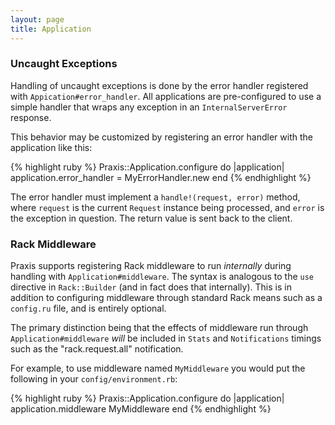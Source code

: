 ```yaml
---
layout: page
title: Application
---
```



### Uncaught Exceptions

Handling of uncaught exceptions is done by the error handler registered with `Appication#error_handler`. All applications are pre-configured to use a simple handler that wraps any exception in an `InternalServerError` response.

This behavior may be customized by registering an error handler with the application like this:

{% highlight ruby %}
Praxis::Application.configure do |application|
  application.error_handler = MyErrorHandler.new
end
{% endhighlight %}

The error handler must implement a `handle!(request, error)` method, where `request` is the current `Request` instance being processed, and `error` is the exception in question. The return value is sent back to the client.

### Rack Middleware

Praxis supports registering Rack middleware to run _internally_ during handling with `Application#middleware`. The syntax is analogous to the `use` directive in `Rack::Builder` (and in fact does that internally). This is in addition to configuring middleware through standard Rack means such as a `config.ru` file, and is entirely optional.

The primary distinction being that the effects of middleware run through `Application#middleware` *will* be included in `Stats` and `Notifications` timings such as the "rack.request.all" notification.

For example, to use middleware named `MyMiddleware` you would put the following in your `config/environment.rb`:

{% highlight ruby %}
Praxis::Application.configure do |application|
  application.middleware MyMiddleware
end
{% endhighlight %}
